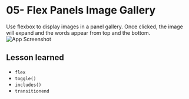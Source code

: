 # 05- Flex Panels Image Gallery
Use flexbox to display images in a panel gallery. Once clicked, the image will expand and the words appear from top and the bottom.
![App Screenshot]()


## Lesson learned
- `flex`
- `toggle()`
- `includes()`
- `transitionend`
